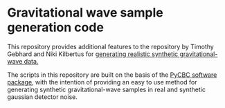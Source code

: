 # Gravitational wave sample generation code

This repository provides additional features to the repository by Timothy Gebhard and Niki Kilbertus for [generating realistic synthetic gravitational-wave data.](https://github.com/timothygebhard/ggwd/)

The scripts in this repository are built on the basis of the [PyCBC software package](https://pycbc.org/), with the intention of providing an easy to use method for generating synthetic gravitational-wave samples in real and synthetic gaussian detector noise.

